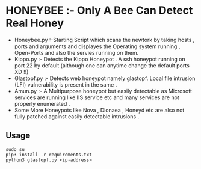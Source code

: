 # HONEYBEE :- Only A Bee Can Detect Real Honey
* Honeybee.py :-Starting Script which scans the newtork by taking hosts , ports and arguments and displayes the Operating system running , Open-Ports and also the servies running on them.
* Kippo.py :- Detects the Kippo Honeypot . A ssh honeypot running on port 22 by default (although one can anytime change the default ports XD !!)
* Glastopf.py :- Detects web honeypot namely glastopf. Local file intrusion (LFI) vulnerability is present in the same .
* Amun.py :- A Multipurpose honeypot but easily detectable as Microsoft services are running like IIS service etc and many services are not properly enumerated .
* Some More Honeypots like Nova , Dionaea , Honeyd etc are also not fully patched against easily detectable intrusions .

## Usage
```
sudo su
pip3 install -r requirements.txt
python3 glastopf.py <ip-address>
```
